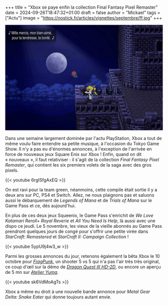+++
title = "Xbox se paye enfin la collection Final Fantasy Pixel Remaster"
date = 2024-09-26T18:47:32+01:00
draft = false
author = "Mickael"
tags = ["Actu"]
image = "https://nostick.fr/articles/vignettes/septembre/ff.jpg"
+++

![Final Fantasy Pixel Remaster](ff.jpg "")

Dans une semaine largement dominée par l'actu PlayStation, Xbox a tout de même voulu faire entendre sa petite musique, à l'occasion du Tokyo Game Show. Il n'y a pas eu d'énormes annonces, à l'exception de l'arrivée en force de nouveaux jeux Square Enix sur Xbox ! Enfin, quand on dit « nouveaux », il faut relativiser : il s'agit de la collection *Final Fantasy Pixel Remaster*, qui contient les six premiers volets de la saga avec des gros pixels.

{{< youtube 6rgISfgAxEQ >}}

On est ravi pour la team green, néanmoins, cette compile était sortie il y a deux ans sur PC, PS4 et Switch. Allez, ne nous plaignons pas et saluons aussi le débarquement de *Legends of Mana* et de *Trials of Mana* sur le Game Pass et ce, dès aujourd'hui.

En plus de ces deux jeux Squeenix, le Game Pass s'enrichit de *We Love Katamari Reroll+ Royal Reverie* et *All You Need Is Help*, là aussi avec une dispo ce jeudi. Le 5 novembre, les vieux de la vieille abonnés au Game Pass prendront quelques jours de congé pour s'offrir une petite virée dans *StarCraft: Remastered* et *StarCraft II: Campaign Collection* !

{{< youtube 5ypU9j4w3_w >}}

Parmi les grosses annonces du jour, retenons également la bêta Xbox le 10 octobre pour *[FragPunk](https://www.youtube.com/watch?v=Kg7JmrNsodQ)*, un shooter 5 vs 5 qui n'a pas l'air très très original, ce coup d'œil sur la démo de *[Dragon Quest III HD-2D](https://www.youtube.com/watch?v=rOy0RsMDRs8)*, ou encore un aperçu de 5 mn sur *[Atelier Yuma](https://www.youtube.com/watch?v=jNaLtNsN7oM)*.

{{< youtube sk6VdMoAgTs >}}

Xbox a même eu droit à une nouvelle bande annonce pour *Metal Gear Delta: Snake Eater* qui donne toujours autant envie.